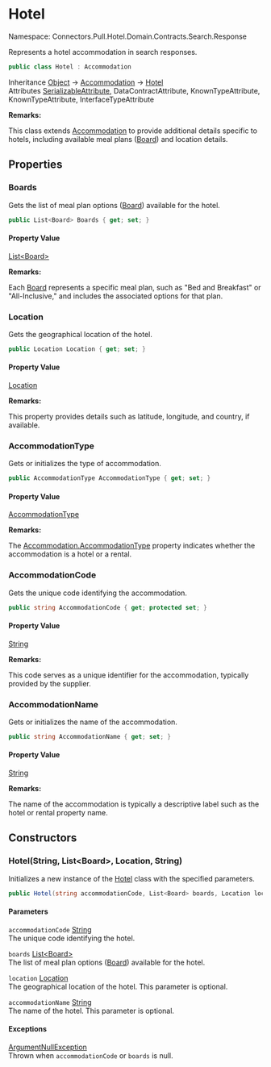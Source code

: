 # Hotel

Namespace: Connectors.Pull.Hotel.Domain.Contracts.Search.Response

Represents a hotel accommodation in search responses.

```csharp
public class Hotel : Accommodation
```

Inheritance [Object](https://docs.microsoft.com/en-us/dotnet/api/system.object) → [Accommodation](./connectors.pull.hotel.domain.contracts.search.response.accommodation) → [Hotel](./connectors.pull.hotel.domain.contracts.search.response.hotel)<br />
Attributes [SerializableAttribute](https://docs.microsoft.com/en-us/dotnet/api/system.serializableattribute), DataContractAttribute, KnownTypeAttribute, KnownTypeAttribute, InterfaceTypeAttribute

**Remarks:**

This class extends [Accommodation](./connectors.pull.hotel.domain.contracts.search.response.accommodation) to provide additional details specific to hotels, 
 including available meal plans ([Board](./connectors.pull.hotel.domain.contracts.search.response.board)) and location details.

## Properties

### **Boards**

Gets the list of meal plan options ([Board](./connectors.pull.hotel.domain.contracts.search.response.board)) available for the hotel.

```csharp
public List<Board> Boards { get; set; }
```

#### Property Value

[List\<Board\>](https://docs.microsoft.com/en-us/dotnet/api/system.collections.generic.list-1)<br />

**Remarks:**

Each [Board](./connectors.pull.hotel.domain.contracts.search.response.board) represents a specific meal plan, such as "Bed and Breakfast" or "All-Inclusive," 
 and includes the associated options for that plan.

### **Location**

Gets the geographical location of the hotel.

```csharp
public Location Location { get; set; }
```

#### Property Value

[Location](./connectors.pull.hotel.domain.contracts.common.location)<br />

**Remarks:**

This property provides details such as latitude, longitude, and country, if available.

### **AccommodationType**

Gets or initializes the type of accommodation.

```csharp
public AccommodationType AccommodationType { get; set; }
```

#### Property Value

[AccommodationType](./connectors.pull.hotel.domain.contracts.common.accommodationtype)<br />

**Remarks:**

The [Accommodation.AccommodationType](./connectors.pull.hotel.domain.contracts.search.response.accommodation#accommodationtype) property indicates whether the accommodation is a hotel or a rental.

### **AccommodationCode**

Gets the unique code identifying the accommodation.

```csharp
public string AccommodationCode { get; protected set; }
```

#### Property Value

[String](https://docs.microsoft.com/en-us/dotnet/api/system.string)<br />

**Remarks:**

This code serves as a unique identifier for the accommodation, typically provided by the supplier.

### **AccommodationName**

Gets or initializes the name of the accommodation.

```csharp
public string AccommodationName { get; set; }
```

#### Property Value

[String](https://docs.microsoft.com/en-us/dotnet/api/system.string)<br />

**Remarks:**

The name of the accommodation is typically a descriptive label such as the hotel or rental property name.

## Constructors

### **Hotel(String, List\<Board\>, Location, String)**

Initializes a new instance of the [Hotel](./connectors.pull.hotel.domain.contracts.search.response.hotel) class with the specified parameters.

```csharp
public Hotel(string accommodationCode, List<Board> boards, Location location, string accommodationName)
```

#### Parameters

`accommodationCode` [String](https://docs.microsoft.com/en-us/dotnet/api/system.string)<br />
The unique code identifying the hotel.

`boards` [List\<Board\>](https://docs.microsoft.com/en-us/dotnet/api/system.collections.generic.list-1)<br />
The list of meal plan options ([Board](./connectors.pull.hotel.domain.contracts.search.response.board)) available for the hotel.

`location` [Location](./connectors.pull.hotel.domain.contracts.common.location)<br />
The geographical location of the hotel. This parameter is optional.

`accommodationName` [String](https://docs.microsoft.com/en-us/dotnet/api/system.string)<br />
The name of the hotel. This parameter is optional.

#### Exceptions

[ArgumentNullException](https://docs.microsoft.com/en-us/dotnet/api/system.argumentnullexception)<br />
Thrown when `accommodationCode` or `boards` is null.
